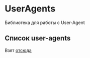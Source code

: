 # UserAgents

Библиотека для работы с User-Agent

## Список user-agents
Взят [отсюда](https://techblog.willshouse.com/2012/01/03/most-common-user-agents/)